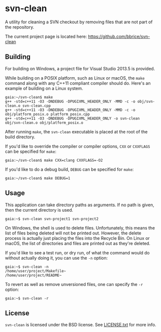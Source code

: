 svn-clean
================
A utility for cleaning a SVN checkout by removing files that are not part of
the repository.

The current project page is located here:
<https://github.com/bbrice/svn-clean>

Building
--------
For building on Windows, a project file for Visual Studio 2013.5 is provided.

While building on a POSIX platform, such as Linux or macOS, the `make` command
along with any C++11 compliant compiler should do.  Here's an example of
building on a Linux system.

	gaia:~/svn-clean$ make
	g++ -std=c++11 -O3 -DNDEBUG -DPUGIXML_HEADER_ONLY -MMD -c -o obj/svn-clean.o svn-clean.cpp
	g++ -std=c++11 -O3 -DNDEBUG -DPUGIXML_HEADER_ONLY -MMD -c -o obj/platform_posix.o platform_posix.cpp
	g++ -std=c++11 -O3 -DNDEBUG -DPUGIXML_HEADER_ONLY -o svn-clean obj/svn-clean.o obj/platform_posix.o

After running `make`, the `svn-clean` executable is placed at the root of the
build directory.

If you'd like to override the compiler or compiler options, `CXX` or
`CXXFLAGS` can be specified for `make`:

	gaia:~/svn-clean$ make CXX=clang CXXFLAGS=-O2

If you'd like to do a debug build, `DEBUG` can be specified for `make`:

	gaia:~/svn-clean$ make DEBUG=1

Usage
-----
This application can take directory paths as arguments.  If no path is given,
then the current directory is used.

	gaia:~$ svn-clean svn-project1 svn-project2

On Windows, the shell is used to delete files.  Unfortunately, this means the
list of files being deleted will not be printed out.  However, the delete
process is actually just placing the files into the Recycle Bin.  On Linux or
macOS, the list of directories and files are printed out as they're deleted.

If you'd like to see a test run, or dry run, of what the command would do
without actually doing it, you can use the `-n` option:

	gaia:~$ svn-clean -n
	/home/user/project/Makefile~
	/home/user/project/README~

To revert as well as remove unversioned files, one can specify the `-r` option:

	gaia:~$ svn-clean -r

License
-------
`svn-clean` is licensed under the BSD license. See
[LICENSE.txt](LICENSE.txt) for more info.
